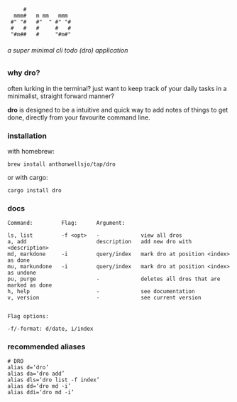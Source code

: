 ```
     #
  mmm#   m mm   mmm
 #" "#   #"  " #" "#
 #   #   #     #   #
 "#m##   #     "#m#"
```
###### a super minimal cli todo (dro) application



### why dro?
often lurking in the terminal? just want to keep track of your daily tasks in a minimalist, straight forward manner?

**dro** is designed to be a intuitive and quick way to add notes of things to get done, directly from your favourite command line.


### installation
with homebrew:
```
brew install anthonwellsjo/tap/dro
```

or with cargo:
```
cargo install dro
```

### docs
```
Command:         Flag:      Argument:
                 
ls, list         -f <opt>   -             view all dros
a, add                      description   add new dro with <description>
md, markdone     -i         query/index   mark dro at position <index> as done
mu, markundone   -i         query/index   mark dro at position <index> as undone
pu, purge                   -             deletes all dros that are marked as done
h, help                     -             see documentation
v, version                  -             see current version


Flag options:

-f/-format: d/date, i/index
```

### recommended aliases
```
# DRO
alias d=‘dro’
alias da=‘dro add’
alias dls=‘dro list -f index’
alias dd=‘dro md -i’
alias ddi=‘dro md -i’
```
